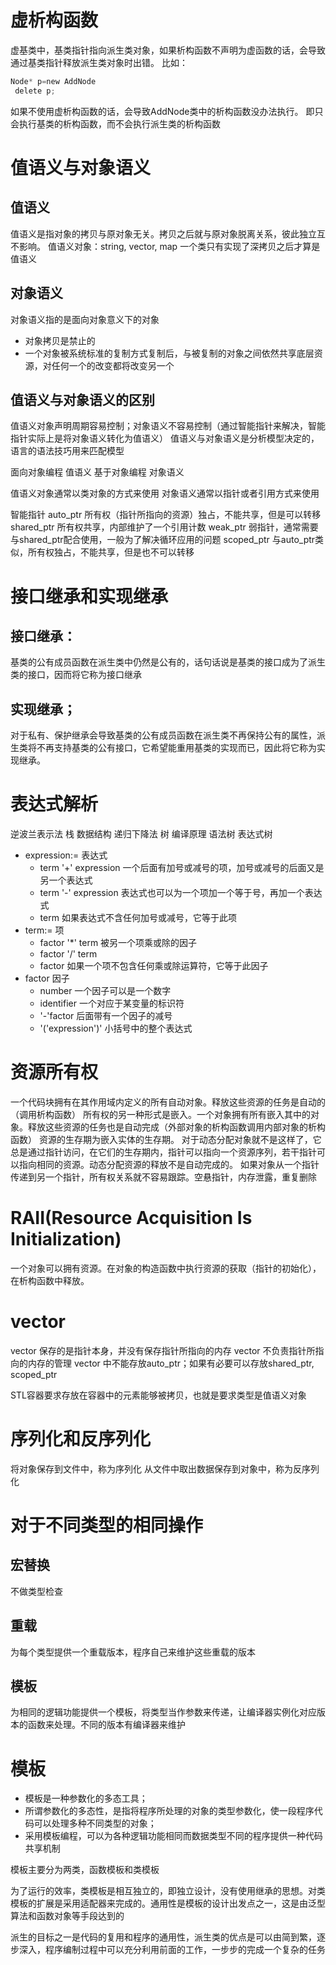 # 虚析构函数

虚基类中，基类指针指向派生类对象，如果析构函数不声明为虚函数的话，会导致通过基类指针释放派生类对象时出错。
 比如：
```c
Node* p=new AddNode
 delete p;
```
 如果不使用虚析构函数的话，会导致AddNode类中的析构函数没办法执行。
 即只会执行基类的析构函数，而不会执行派生类的析构函数

# 值语义与对象语义
## 值语义
值语义是指对象的拷贝与原对象无关。拷贝之后就与原对象脱离关系，彼此独立互不影响。
值语义对象：string, vector, map
一个类只有实现了深拷贝之后才算是值语义

## 对象语义
对象语义指的是面向对象意义下的对象

+ 对象拷贝是禁止的
+ 一个对象被系统标准的复制方式复制后，与被复制的对象之间依然共享底层资源，对任何一个的改变都将改变另一个

## 值语义与对象语义的区别
值语义对象声明周期容易控制；对象语义不容易控制（通过智能指针来解决，智能指针实际上是将对象语义转化为值语义）
值语义与对象语义是分析模型决定的，语言的语法技巧用来匹配模型

面向对象编程	值语义
基于对象编程	对象语义

值语义对象通常以类对象的方式来使用
对象语义通常以指针或者引用方式来使用

智能指针
auto_ptr	所有权（指针所指向的资源）独占，不能共享，但是可以转移
shared_ptr	所有权共享，内部维护了一个引用计数
weak_ptr	弱指针，通常需要与shared_ptr配合使用，一般为了解决循环应用的问题
scoped_ptr 	与auto_ptr类似，所有权独占，不能共享，但是也不可以转移

# 接口继承和实现继承
## 接口继承：
基类的公有成员函数在派生类中仍然是公有的，话句话说是基类的接口成为了派生类的接口，因而将它称为接口继承

## 实现继承；
对于私有、保护继承会导致基类的公有成员函数在派生类不再保持公有的属性，派生类将不再支持基类的公有接口，它希望能重用基类的实现而已，因此将它称为实现继承。

# 表达式解析

逆波兰表示法	栈	数据结构
递归下降法		树	编译原理	语法树	表达式树

+ expression:=					表达式
	- term '+' expression		一个后面有加号或减号的项，加号或减号的后面又是另一个表达式
	- term '-' expression		表达式也可以为一个项加一个等于号，再加一个表达式
	- term						如果表达式不含任何加号或减号，它等于此项
+ term:=						项
	- factor '*' term			被另一个项乘或除的因子
	- factor '/' term
	- factor					如果一个项不包含任何乘或除运算符，它等于此因子
+ factor						因子
	- number					一个因子可以是一个数字
	- identifier				一个对应于某变量的标识符
	- '-'factor					后面带有一个因子的减号
	- '('expression')'			小括号中的整个表达式

# 资源所有权

一个代码块拥有在其作用域内定义的所有自动对象。释放这些资源的任务是自动的（调用析构函数）
所有权的另一种形式是嵌入。一个对象拥有所有嵌入其中的对象。释放这些资源的任务也是自动完成（外部对象的析构函数调用内部对象的析构函数）
资源的生存期为嵌入实体的生存期。
对于动态分配对象就不是这样了，它总是通过指针访问，在它们的生存期内，指针可以指向一个资源序列，若干指针可以指向相同的资源。动态分配资源的释放不是自动完成的。
如果对象从一个指针传递到另一个指针，所有权关系就不容易跟踪。空悬指针，内存泄露，重复删除

# RAII(Resource Acquisition Is Initialization)
一个对象可以拥有资源。在对象的构造函数中执行资源的获取（指针的初始化），在析构函数中释放。

# vector
vector 保存的是指针本身，并没有保存指针所指向的内存
vector 不负责指针所指向的内存的管理
vector 中不能存放auto_ptr；如果有必要可以存放shared_ptr, scoped_ptr

STL容器要求存放在容器中的元素能够被拷贝，也就是要求类型是值语义对象

# 序列化和反序列化
将对象保存到文件中，称为序列化
从文件中取出数据保存到对象中，称为反序列化

# 对于不同类型的相同操作
## 宏替换
不做类型检查

## 重载
为每个类型提供一个重载版本，程序自己来维护这些重载的版本

## 模板
为相同的逻辑功能提供一个模板，将类型当作参数来传递，让编译器实例化对应版本的函数来处理。不同的版本有编译器来维护

# 模板

- 模板是一种参数化的多态工具；
- 所谓参数化的多态性，是指将程序所处理的对象的类型参数化，使一段程序代码可以处理多种不同类型的对象；
- 采用模板编程，可以为各种逻辑功能相同而数据类型不同的程序提供一种代码共享机制

模板主要分为两类，函数模板和类模板

为了运行的效率，类模板是相互独立的，即独立设计，没有使用继承的思想。对类模板的扩展是采用适配器来完成的。通用性是模板的设计出发点之一，这是由泛型算法和函数对象等手段达到的

派生的目标之一是代码的复用和程序的通用性，派生类的优点是可以由简到繁，逐步深入，程序编制过程中可以充分利用前面的工作，一步步的完成一个复杂的任务
